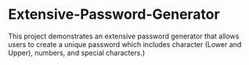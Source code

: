 # Extensive-Password-Generator
This project demonstrates an extensive password generator that allows users to create a unique password which includes character (Lower and Upper), numbers, and special characters.)
